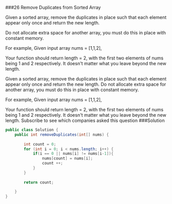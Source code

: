 ###26 Remove Duplicates from Sorted Array

Given a sorted array, remove the duplicates in place such that each element appear only once and return the new length.

Do not allocate extra space for another array, you must do this in place with constant memory.


For example,
Given input array nums = [1,1,2],


Your function should return length = 2, with the first two elements of nums being 1 and 2 respectively. It doesn't matter what you leave beyond the new length.

Given a sorted array, remove the duplicates in place such that each element appear only once and return the new length.
Do not allocate extra space for another array, you must do this in place with constant memory.

For example,
Given input array nums = [1,1,2],

Your function should return length = 2, with the first two elements of nums being 1 and 2 respectively. It doesn't matter what you leave beyond the new length.
Subscribe to see which companies asked this question
###Solution
```java
public class Solution {
    public int removeDuplicates(int[] nums) {
        
        int count = 0;
	    for (int i = 0; i < nums.length; i++) {
			if(i == 0 || nums[i] != nums[i-1]){
			    nums[count] = nums[i];
				count ++;
			}
		}
		
		return count;
        
    }
}